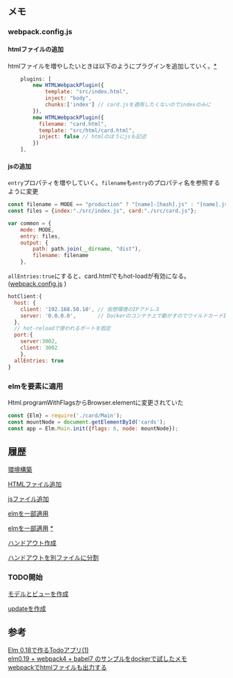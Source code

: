 

## メモ

### webpack.config.js

#### htmlファイルの追加
htmlファイルを増やしたいときは以下のようにプラグインを追加していく。[*][*4]

```js
    plugins: [
        new HTMLWebpackPlugin({
            template: "src/index.html",
            inject: "body",
            chunks:['index'] // card.jsを適用したくないのでindexのみに
        }),
        new HTMLWebpackPlugin({
          filename: "card.html",
          template: "src/html/card.html",
          inject: false // htmlのほうにjsも記述
        })
    ],
```

#### jsの追加

`entry`プロパティを増やしていく。`filename`も`entry`のプロパティ名を参照するように変更

```js
const filename = MODE == "production" ? "[name]-[hash].js" : "[name].js";
const files = {index:"./src/index.js", card:"./src/card.js"};

var common = {
    mode: MODE,
    entry: files,
    output: {
        path: path.join(__dirname, "dist"),
        filename: filename
    },
```

`allEntries:true`にすると、card.htmlでもhot-loadが有効になる。
([webpack.config.js](https://github.com/hibohiboo/develop/tree/56a1499f3a3721afb9addfffb47445528591c5d1/tutorial/lesson/elm/elm-card/app/webpack.config.js) )
```js
hotClient:{
  host: {
    client: '192.168.50.10', // 仮想環境のIPアドレス
    server: '0.0.0.0',       // Dockerのコンテナ上で動かすのでワイルドカードIPアドレスを指定
  },
  // hot-reloadで使われるポートを固定
  port:{
    server:3002,
    client: 3002
    },
  allEntries: true 
}
```

### elmを要素に適用

Html.programWithFlagsからBrowser.elementに変更されていた

```js
const {Elm} = require('./card/Main');
const mountNode = document.getElementById('cards');
const app = Elm.Main.init({flags: 6, node: mountNode});
```

## 履歴

[環境構築](https://github.com/hibohiboo/develop/tree/d10f2da1feb75f090d6714af7c4c73be220c7773/tutorial/lesson/elm/elm-card)

[HTMLファイル追加](https://github.com/hibohiboo/develop/tree/95b139debb63953b660ab5ce0de78b66bec84efe/tutorial/lesson/elm/elm-card)

[jsファイル追加](https://github.com/hibohiboo/develop/tree/e46eeb8980fa124f500081d152c6d3f9eb7ca4b2/tutorial/lesson/elm/elm-card)

[elmを一部適用](https://github.com/hibohiboo/develop/tree/7e64462bc1acecf1a0f780c00e175b6af374069b/tutorial/lesson/elm/elm-card)

[elmを一部適用](https://github.com/hibohiboo/develop/tree/8df449ce1520857f15b76f47eca6f27f80fdfe2b/tutorial/lesson/elm/elm-card) [*][*6]

[ハンドアウト作成](https://github.com/hibohiboo/develop/tree/1bfcca589058e88007d2cf9f1e52dd67768a3659/tutorial/lesson/elm/elm-card) 

[ハンドアウトを別ファイルに分割](https://github.com/hibohiboo/develop/tree/266d81e5fd35f4893e230bd827a81bcbe68eff32/tutorial/lesson/elm/elm-card) 



### TODO開始
[モデルとビューを作成](https://github.com/hibohiboo/develop/tree/7726dd013e034e744ab78898e1da4eee09ad5583/tutorial/lesson/elm/elm-card) 

[updateを作成](https://github.com/hibohiboo/develop/tree/9b2f4d76b7e0959fc3c33b8eabe40297cd72b6c3/tutorial/lesson/elm/elm-card) 


## 参考

[Elm 0.18で作るTodoアプリ(1)][*1]  
[elm0.19 + webpack4 + babel7 のサンプルをdockerで試したメモ][*2]  
[webpackでhtmlファイルも出力する][*3]


[*1]:https://qiita.com/tomluck/items/872787cda6682834a3a1
[*2]:https://qiita.com/hibohiboo/items/b19519b4a9dbb5ec11b0
[*3]:https://ema-hiro.hatenablog.com/entry/2017/10/12/015748
[*4]:https://github.com/elm-community/elm-webpack-loader/pull/142/files
[*5]:https://github.com/jantimon/html-webpack-plugin
[*6]:https://github.com/avh4/elm-upgrade
